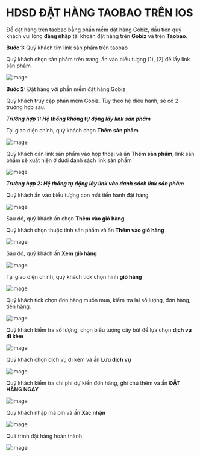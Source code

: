 # HDSD ĐẶT HÀNG TAOBAO TRÊN IOS

Để đặt hàng trên taobao bằng phần mềm đặt hàng Gobiz, đầu tiên quý khách vui lòng **đăng nhập** tài khoản đặt hàng trên **Gobiz** và trên **Taobao**.

**Bước 1:** Quý khách tìm link sản phẩm trên taobao

Quý khách chọn sản phẩm trên trang, ấn vào biểu tượng (1), (2) để lấy link sản phẩm

![image](https://user-images.githubusercontent.com/109578103/202608326-0e7e0825-e1b2-4bea-922d-9e491e1d675c.png)

**Bước 2:** Đặt hàng với phần mềm đặt hàng Gobiz

Quý khách truy cập phần mềm Gobiz. Tùy theo hệ điều hành, sẽ có 2 trường hợp sau:

***Trường hợp 1: Hệ thống không tự động lấy link sản phẩm***

Tại giao diện chính, quý khách chọn **Thêm sản phẩm**

![image](https://user-images.githubusercontent.com/109578103/202607638-e730e2fa-c7f5-44f8-8246-ffd83621d2e6.png)
 
Quý khách dán link sản phẩm vào hộp thoại và ấn **Thêm sản phẩm**, link sản phẩm sẽ xuất hiện ở dưới danh sách link sản phẩm

![image](https://user-images.githubusercontent.com/109578103/202607962-25896f17-d3b7-4c7b-a335-ba0136c2cc46.png)
 
***Trường hợp 2: Hệ thống tự động lấy link vào danh sách link sản phẩm***

Quý khách ấn vào biểu tượng con mắt tiến hành đặt hàng

![image](https://user-images.githubusercontent.com/109578103/202607986-ca50c42f-3c13-4211-b4de-25ee3c786d9e.png)

Sau đó, quý khách ấn chọn **Thêm vào giỏ hàng**

Quý khách chọn thuộc tính sản phẩm và ấn **Thêm vào giỏ hàng**

![image](https://user-images.githubusercontent.com/109578103/202608019-e7c9087f-2df1-4748-aff3-adba64db3ec0.png)

Sau đó, quý khách ấn **Xem giỏ hàng**
 
![image](https://user-images.githubusercontent.com/109578103/202608058-0bcba072-0681-41fa-be87-05520e589fc9.png)

Tại giao diện chính, quý khách tick chọn hình **giỏ hàng**
 
![image](https://user-images.githubusercontent.com/109578103/202608085-8e629358-602c-4d5f-8e0d-cfff31c952a0.png)

Quý khách tick chọn đơn hàng muốn mua, kiểm tra lại số lượng, đơn hàng, tiền hàng.
 
![image](https://user-images.githubusercontent.com/109578103/202608128-f2b1f717-9103-440a-aa05-f0de0f07bc26.png)

Quý khách kiểm tra số lượng, chọn biểu tượng cây bút để lựa chọn **dịch vụ đi kèm**
 
![image](https://user-images.githubusercontent.com/109578103/202608155-ca3bbb91-111d-4492-bc25-12c2ab1f7c00.png)

Quý khách chọn dịch vụ đi kèm và ấn **Lưu dịch vụ**
 
![image](https://user-images.githubusercontent.com/109578103/202608167-b2783221-8791-463e-8188-2087288d6135.png)

Quý khách kiểm tra chi phí dự kiến đơn hàng, ghi chú thêm và ấn **ĐẶT HÀNG NGAY**

![image](https://user-images.githubusercontent.com/109578103/202608190-2065a254-8533-4caf-b20e-f3263d81c40a.png)

Quý khách nhập mã pin và ấn **Xác nhận**

![image](https://user-images.githubusercontent.com/109578103/202608206-a0fc46c9-c8c0-4cc6-9a3d-b00cfd88be26.png)

Quá trình đặt hàng hoàn thành
 
![image](https://user-images.githubusercontent.com/109578103/202608240-0a376191-6e6d-425b-a908-479df49c38ae.png)
                                                                                                                                


